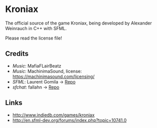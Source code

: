 Kroniax
======

The official source of the game Kroniax, being developed by Alexander Weinrauch in C++ with SFML.

Please read the license file!

Credits
-------

* *Music*: MafiaFLairBeatz
* *Music*: MachinimaSound, license: https://machinimasound.com/licensing/
* *SFML*: Laurent Gomila -> [Repo](https://github.com/LaurentGomila/SFML "Title")
* *sfchat*: fallahn -> [Repo](https://github.com/fallahn/sfchat "Title")

Links
-----

* http://www.indiedb.com/games/kroniax 
* http://en.sfml-dev.org/forums/index.php?topic=10741.0
